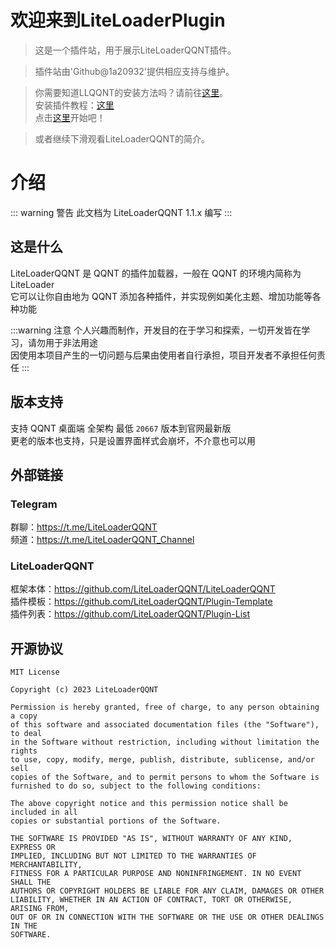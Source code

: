 # 欢迎来到LiteLoaderPlugin
> 这是一个插件站，用于展示LiteLoaderQQNT插件。

> 插件站由'Github@1a20932'提供相应支持与维护。

> 你需要知道LLQQNT的安装方法吗？请前往[这里](./install.md)。\
> 安装插件教程：[这里](./install_plugin.md) \
> 点击[这里](./plugin.md)开始吧！

> 或者继续下滑观看LiteLoaderQQNT的简介。

# 介绍

::: warning 警告
此文档为 LiteLoaderQQNT 1.1.x 编写
:::



## 这是什么

LiteLoaderQQNT 是 QQNT 的插件加载器，一般在 QQNT 的环境内简称为 LiteLoader  
它可以让你自由地为 QQNT 添加各种插件，并实现例如美化主题、增加功能等各种功能

:::warning 注意
个人兴趣而制作，开发目的在于学习和探索，一切开发皆在学习，请勿用于非法用途  
因使用本项目产生的一切问题与后果由使用者自行承担，项目开发者不承担任何责任
:::



## 版本支持

支持 QQNT 桌面端 全架构 最低 `20667` 版本到官网最新版  
更老的版本也支持，只是设置界面样式会崩坏，不介意也可以用



## 外部链接

### Telegram

群聊：https://t.me/LiteLoaderQQNT  
频道：https://t.me/LiteLoaderQQNT_Channel

### LiteLoaderQQNT

框架本体：https://github.com/LiteLoaderQQNT/LiteLoaderQQNT  
插件模板：https://github.com/LiteLoaderQQNT/Plugin-Template  
插件列表：https://github.com/LiteLoaderQQNT/Plugin-List



## 开源协议

```
MIT License

Copyright (c) 2023 LiteLoaderQQNT

Permission is hereby granted, free of charge, to any person obtaining a copy
of this software and associated documentation files (the "Software"), to deal
in the Software without restriction, including without limitation the rights
to use, copy, modify, merge, publish, distribute, sublicense, and/or sell
copies of the Software, and to permit persons to whom the Software is
furnished to do so, subject to the following conditions:

The above copyright notice and this permission notice shall be included in all
copies or substantial portions of the Software.

THE SOFTWARE IS PROVIDED "AS IS", WITHOUT WARRANTY OF ANY KIND, EXPRESS OR
IMPLIED, INCLUDING BUT NOT LIMITED TO THE WARRANTIES OF MERCHANTABILITY,
FITNESS FOR A PARTICULAR PURPOSE AND NONINFRINGEMENT. IN NO EVENT SHALL THE
AUTHORS OR COPYRIGHT HOLDERS BE LIABLE FOR ANY CLAIM, DAMAGES OR OTHER
LIABILITY, WHETHER IN AN ACTION OF CONTRACT, TORT OR OTHERWISE, ARISING FROM,
OUT OF OR IN CONNECTION WITH THE SOFTWARE OR THE USE OR OTHER DEALINGS IN THE
SOFTWARE.
```